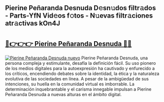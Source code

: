 ## Pierine Peñaranda Desnuda D𝚎sn𝚞dos filtr𝚊dos - Parts-YfN Vid𝚎os f𝚘tos - N𝚞evas filtr𝚊ciones atr𝚊ctivas kOn4J

# <h2><a href="http://mbc19g.tromn.icu/?c=Pierine+Pe%c3%b1aranda+Desnuda">🔗👉👉👉 Pierine Peñaranda Desnuda 🔗🔗</a></h2>

[![Pierine Peñaranda Desnuda nuevo](https://i.imgur.com/pEAQMta.gif)](http://mbc19g.tromn.icu/?c=Pierine+Pe%c3%b1aranda+Desnuda)
Pierine Peñaranda Desnuda, una persona compleja y estimulante, desafía la definición fácil. Su uso pionero de los medios digitales para la autoexpresión ha cautivado y enfurecido a los críticos, encendiendo debates sobre la identidad, la ética y la naturaleza evolutiva de las sociedades en línea. A pesar de la ambigüedad de sus intenciones, su huella en la comunidad virtual es imborrable. La determinación inquebrantable y el carisma innegable impulsan a Pierine Peñaranda Desnuda a nuevas alturas en el ámbito digital.
